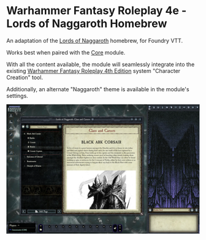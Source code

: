 # Warhammer Fantasy Roleplay 4e - Lords of Naggaroth Homebrew

An adaptation of the [Lords of Naggaroth](docs%2FLords%20of%20Naggaroth%201.2.3.pdf) homebrew, for Foundry VTT.

Works best when paired with the [Core](https://foundryvtt.com/packages/wfrp4e-core) module.

With all the content available, the module will seamlessly integrate into the existing [Warhammer Fantasy Roleplay 4th Edition](https://foundryvtt.com/packages/wfrp4e/) system "Character Creation" tool.

Additionally, an alternate "Naggaroth" theme is available in the module's settings.

![preview.png](docs%2Fpreview.png)
